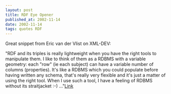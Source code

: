 ```yaml
---
layout: post
title: RDF Eye Opener
published_at: 2002-11-14
date: 2002-11-14
tags: quotes RDF
---
```


Great snippet from Eric van der Vlist on XML-DEV:  

"RDF and its triples is really lightweight when you have the right tools to manipulate them. I like to think of them as a RDBMS with a variable geometry: each "row" (ie each subject) can have a variable number of columns (properties). It's like a RDBMS which you could populate before having written any schema, that's really very flexible and it's just a matter of using the right tool. When I use such a tool, I have a feeling of RDBMS without its straitjacket :-) ..."[Link](http://lists.xml.org/archives/xml-dev/200211/msg00173.html)  